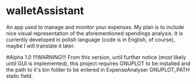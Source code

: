 # walletAssistant
An app used to manage and monitor your expenses. My plan is to include nice visual representation of the aforementioned spendings analysis. 
It is currently developed in polish language (code is in English, of course), maybe I will translate it later.

#Alpha 1.0
!!!WARNING!!!
From this version, until further notice (most likely until GUI is implemented), this project requires GNUPLOT to be installed and the path to it's bin folder to be entered 
in ExpenseAnalyser GNUPLOT_PATH static field.
